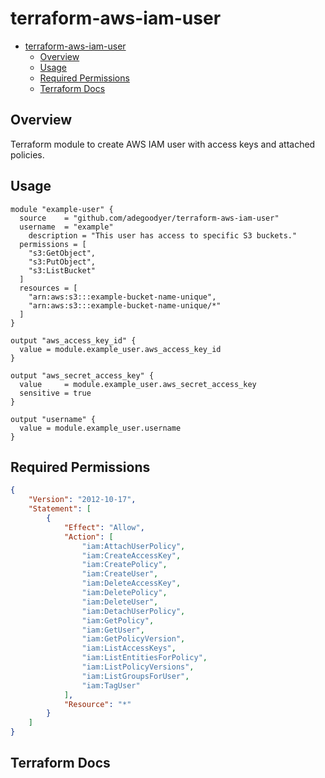 # terraform-aws-iam-user

<!--toc:start-->
- [terraform-aws-iam-user](#terraform-aws-iam-user)
  - [Overview](#overview)
  - [Usage](#usage)
  - [Required Permissions](#required-permissions)
  - [Terraform Docs](#terraform-docs)
<!--toc:end-->

## Overview
Terraform module to create AWS IAM user with access keys and attached policies.

## Usage
```hcl
module "example-user" {
  source    = "github.com/adegoodyer/terraform-aws-iam-user"
  username  = "example"
	description = "This user has access to specific S3 buckets."
  permissions = [
    "s3:GetObject",
    "s3:PutObject",
    "s3:ListBucket"
  ]
  resources = [
    "arn:aws:s3:::example-bucket-name-unique",
    "arn:aws:s3:::example-bucket-name-unique/*"
  ]
}

output "aws_access_key_id" {
  value = module.example_user.aws_access_key_id
}

output "aws_secret_access_key" {
  value     = module.example_user.aws_secret_access_key
  sensitive = true
}

output "username" {
  value = module.example_user.username
}
```

## Required Permissions
```json
{
    "Version": "2012-10-17",
    "Statement": [
        {
            "Effect": "Allow",
            "Action": [
                "iam:AttachUserPolicy",
                "iam:CreateAccessKey",
                "iam:CreatePolicy",
                "iam:CreateUser",
                "iam:DeleteAccessKey",
                "iam:DeletePolicy",
                "iam:DeleteUser",
                "iam:DetachUserPolicy",
                "iam:GetPolicy",
                "iam:GetUser",
                "iam:GetPolicyVersion",
                "iam:ListAccessKeys",
                "iam:ListEntitiesForPolicy",
                "iam:ListPolicyVersions",
                "iam:ListGroupsForUser",
                "iam:TagUser"
            ],
            "Resource": "*"
        }
    ]
}
```

## Terraform Docs
<!-- BEGINNING OF PRE-COMMIT-TERRAFORM DOCS HOOK -->
<!-- END OF PRE-COMMIT-TERRAFORM DOCS HOOK -->
